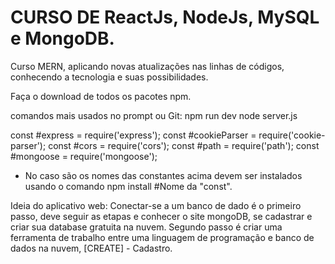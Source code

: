 # CURSO DE ReactJs, NodeJs, MySQL e MongoDB.

Curso MERN, aplicando novas atualizações nas linhas de códigos, conhecendo a tecnologia e suas possibilidades.

Faça o download de todos os pacotes npm. 

comandos mais usados no prompt ou Git:
npm run dev
node server.js 

const #express = require('express');
const #cookieParser = require('cookie-parser');
const #cors = require('cors');
const #path = require('path');
const #mongoose = require('mongoose');

- No caso são os nomes das constantes acima devem ser instalados usando o comando npm install #Nome da "const".

Ideia do aplicativo web: 
Conectar-se a um banco de dado é o primeiro passo, deve seguir as etapas e conhecer o site mongoDB, se cadastrar e criar sua database gratuita na nuvem.
Segundo passo é criar uma ferramenta de trabalho entre uma linguagem de programação e banco de dados na nuvem, [CREATE] - Cadastro.



